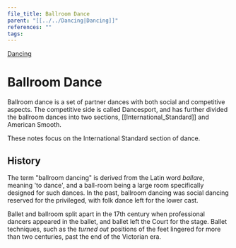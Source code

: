 ```yaml
---
file_title: Ballroom Dance
parent: "[[../../Dancing|Dancing]]"
references: ""
tags:
---
```

[Dancing](../../Dancing.md)
# Ballroom Dance

Ballroom dance is a set of partner dances with both social and competitive aspects. The competitive side is called Dancesport, and has further divided the ballroom dances into two sections, [[International_Standard]] and American Smooth.

These notes focus on the International Standard section of dance.

## History
The term "ballroom dancing" is derived from the Latin word *ballare*, meaning 'to dance', and a ball-room being a large room specifically designed for such dances. In the past, ballroom dancing was social dancing reserved for the privileged, with folk dance left for the lower cast.

Ballet and ballroom split apart  in the 17th century when professional dancers appeared in the ballet, and ballet left the Court for the stage. Ballet techniques, such as the *turned out* positions of the feet lingered for more than two centuries, past the end of the Victorian era.

